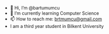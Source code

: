 - 👋 Hi, I’m @bartumumcu
- 🌱 I’m currently learning Computer Science
- 📫 How to reach me: brtmumcu@gmail.com
- I am a third year student in Bilkent University

